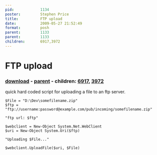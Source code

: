 ```yaml
---
pid:            1134
poster:         Stephen Price
title:          FTP upload
date:           2009-05-27 21:52:49
format:         posh
parent:         1133
parent:         1133
children:       6917,3972
---
```


# FTP upload

### [download](1134.ps1) - [parent](1133.md) - children: [6917](6917.md), [3972](3972.md)

quick hard coded script for uploading a file to an ftp server.

```posh
$File = "D:\Dev\somefilename.zip"
$ftp = "ftp://username:password@example.com/pub/incoming/somefilename.zip"

"ftp url: $ftp"

$webclient = New-Object System.Net.WebClient
$uri = New-Object System.Uri($ftp)

"Uploading $File..."

$webclient.UploadFile($uri, $File)
```

